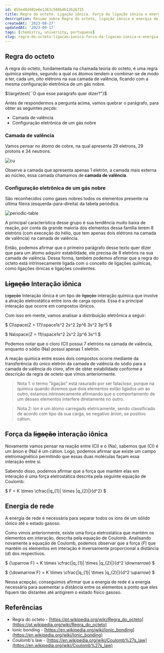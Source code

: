 ```yaml
---
id: 855ed8d402e6e1363c588bdb12b26715
title: Regra do octeto. Ligação iônica. Força da ligação iônica e energia de rede.
description: Resumo sobre Regra do octeto, ligação iônica e energia de rede
createdAt: '2023-08-27'
updatedAt: '2023-09-17'
tags: [chemistry, university, portuguese]
slug: regra-do-octeto-ligacao-ionica-forca-da-ligacao-ionica-e-energia-de-rede
---
```


## Regra do octeto

A regra do octeto, fundamentada na chamada teoria do octeto, é uma regra química simples, segundo a qual os átomos tendem a combinar-se de modo a ter, cada um, oito elétrons na sua camada de valência, ficando com a mesma configuração eletrônica de um gás nobre.

$\large\text{``O que esse parágrafo quer dizer?"}$

Antes de respondermos a pergunta acima, vamos quebrar o parágrafo, para obter as seguintes _peças_:

- Camada de valência
- Configuração eletrônica de um gás nobre

### Camada de valência

Vamos pensar no átomo de cobre, na qual apresenta 29 eletrons, 29 protons e 34 neutrons.

![cu](/assets/regra-do-octeto-ligacaoo-ionica-forca-da-ligacao-ionica-e-energia-de-rede/1.png)

Observe a camada que apresenta apenas 1 eletrón, a camada mais externa ao núcleo, essa camada chamamos de **camada de valência**.

### Configuração eletrônica de um gás nobre

São reconhecidos como gases nobres todos os elementos presente na última fileira (esquerda-para-direita) da tabela periódica.

![periodic-table](/assets/regra-do-octeto-ligacaoo-ionica-forca-da-ligacao-ionica-e-energia-de-rede/2.gif)

A principal característica desse grupo é sua tendência muito baixa de reação, por conta da grande maioria dos elementos dessa família terem 8 eletróns (com execeção do hélio, que tem apenas dois elétrons na camada de valência) na camada de valência.

Então, podemos afirmar que o primeiro parágrafo desse texto quer dizer que para um átomo adquirir estabilidade, ele precisa de 8 eletróns na sua camada de valência. Dessa forma, também podemos afirmar que a regra do octeto está intrinsecamente ligada com o conceito de ligações químicas, como ligações iônicas e ligações covalentes.

## ~~Ligação~~ Interação iônica

~~Ligação~~ Interação iônica é um tipo de ~~ligação~~ interação química que involve a atração eletrostática entre íons de carga oposta. Essa é a principal interação que ocorre em compostos iônicos.

Com isso em mente, vamos analisar a distribuição eletrônica a seguir:

$
Cl\space(Z = 17)\space1s^2 2s^2 2p^6 3s^2 3p^5
$

$
Na\space(Z = 11)\space1s^2 2s^2 2p^6 3s^1
$

Podemos notar que o cloro ($\text{Cl}$) possui 7 eletróns na camada de valência, enquanto o sódio ($\text{Na}$) possui apenas 1 eletrón.

A reação química entre esses dois compostos ocorre mediante da transferência do único eletrón da camada de valência do sódio para a camada de valência do cloro, afim de obter estabilidade conforme a descrição da regra de octeto que vimos anteriormente.

> Nota 1: o termo "ligação" está rasurado por ser falacioso, porque na química quando dizemos que dois elementos estão ligados um ao outro, estamos intrinsecamente afirmando que o comportamento de um desses elementos interfere diretamente no outro.

> Nota 2: íon é um átomo carregado eletricamente, sendo classificado de acordo com tipo da sua carga, se negativo ânion, se positivo cátion.

## Força da ~~ligação~~ interação iônica

Novamente vamos pensar na reação entre ($\text{Cl}$) e o ($\text{Na}$), sabemos que ($\text{Cl}$) é um ânion e ($\text{Na}$) é um cátion. Logo, podemos afirmar que existe um campo eletromagnético permitindo que essas duas moléculas façam essa interação entre sí.

Sabendo disso, podemos afirmar que a força que mantém elas em interação é uma força eletrostática descrita pela seguinte equação de Coulomb:

$
F = K \times \cfrac{|q_{1}| \times |q_{2}|}{d^2}
$

## Energia de rede

A energia de rede é necessária para separar todos os íons de um sólido iônico até o estado gasoso.

Como vimos anteriormente, existe uma força eletrostática que mantém os elementos em interação, descrita pela equação de Coulomb. Analisando novamente a equação de Coulomb, podemos observar que a força ($F$) que mantém os elementos em interação é inversamente proporcional a distância ($d$) dos respectivos.

$
{\uparrow F} = K \times \cfrac{|q_{1}| \times |q_{2}|}{d^2 \downarrow}
$

$
{\downarrow F} = K \times \cfrac{|q_{1}| \times |q_{2}|}{d^2 \uparrow}
$

Nessa acepção, conseguimos afirmar que a energia de rede é a energia necessária para auementar a distância entre os elementos a ponto que eles fiquem tão distantes até antigirem o estado físico gasoso.

## Referências

- Regra do octeto - [https://pt.wikipedia.org/wiki/Regra_do_octeto](https://pt.wikipedia.org/wiki/Regra_do_octeto)
- Ionic bonding - [https://en.wikipedia.org/wiki/Ionic_bonding](https://en.wikipedia.org/wiki/Ionic_bonding)
- Coulomb's law - [https://en.wikipedia.org/wiki/Coulomb%27s_law](https://en.wikipedia.org/wiki/Coulomb%27s_law)
